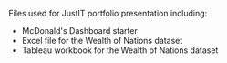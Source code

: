 Files used for JustIT portfolio presentation including:

* McDonald's Dashboard starter
* Excel file for the Wealth of Nations dataset
* Tableau workbook for the Wealth of Nations dataset
